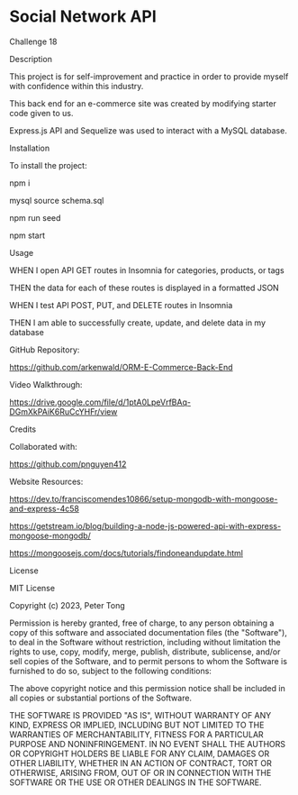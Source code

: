 # Social Network API
Challenge 18

Description

This project is for self-improvement and practice in order to provide myself with confidence within this industry.

This back end for an e-commerce site was created by modifying starter code given to us.

Express.js API and Sequelize was used to interact with a MySQL database.

Installation

To install the project:

npm i

mysql source schema.sql

npm run seed

npm start

Usage

WHEN I open API GET routes in Insomnia for categories, products, or tags

THEN the data for each of these routes is displayed in a formatted JSON

WHEN I test API POST, PUT, and DELETE routes in Insomnia

THEN I am able to successfully create, update, and delete data in my database

GitHub Repository:

https://github.com/arkenwald/ORM-E-Commerce-Back-End

Video Walkthrough:

https://drive.google.com/file/d/1ptA0LpeVrfBAq-DGmXkPAiK6RuCcYHFr/view

Credits

Collaborated with:

https://github.com/pnguyen412

Website Resources:

https://dev.to/franciscomendes10866/setup-mongodb-with-mongoose-and-express-4c58

https://getstream.io/blog/building-a-node-js-powered-api-with-express-mongoose-mongodb/

https://mongoosejs.com/docs/tutorials/findoneandupdate.html

License

MIT License

Copyright (c) 2023, Peter Tong

Permission is hereby granted, free of charge, to any person obtaining a copy of this software and associated documentation files (the "Software"), to deal in the Software without restriction, including without limitation the rights to use, copy, modify, merge, publish, distribute, sublicense, and/or sell copies of the Software, and to permit persons to whom the Software is furnished to do so, subject to the following conditions:

The above copyright notice and this permission notice shall be included in all copies or substantial portions of the Software.

THE SOFTWARE IS PROVIDED "AS IS", WITHOUT WARRANTY OF ANY KIND, EXPRESS OR IMPLIED, INCLUDING BUT NOT LIMITED TO THE WARRANTIES OF MERCHANTABILITY, FITNESS FOR A PARTICULAR PURPOSE AND NONINFRINGEMENT. IN NO EVENT SHALL THE AUTHORS OR COPYRIGHT HOLDERS BE LIABLE FOR ANY CLAIM, DAMAGES OR OTHER LIABILITY, WHETHER IN AN ACTION OF CONTRACT, TORT OR OTHERWISE, ARISING FROM, OUT OF OR IN CONNECTION WITH THE SOFTWARE OR THE USE OR OTHER DEALINGS IN THE SOFTWARE.
